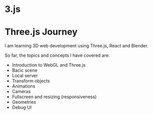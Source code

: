# 3.js

# Three.js Journey

I am learning 3D web development using Three.js, React and Blender.

So far, the topics and concepts I have covered are:

- Introduction to WebGL and Three.js
- Bacic scene
- Local server
- Transform objects
- Animations
- Cameras
- Fullscreen and resizing (responsiveness)
- Geometries
- Debug UI